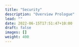 ```yaml
---
title: "Security"
description: "Overview Prologue"
lead: ""
date: 2022-06-15T17:51:47+10:00
draft: false
images: []
weight: 400
---
```

